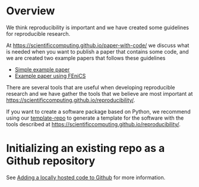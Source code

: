 # Overview

We think reproducibility is important and we have created some guidelines for reproducible research.

At <https://scientificcomputing.github.io/paper-with-code/> we discuss what is needed when you want to publish a paper that contains some code, and we are created two example papers that follows these guidelines

- [Simple example paper](https://scientificcomputing.github.io/example-paper)
- [Example paper using FEniCS](https://scientificcomputing.github.io/example-paper-fenics)


There are several tools that are useful when developing reproducible research and we have gather the tools that we believe are most important at <https://scientificcomputing.github.io/reproducibility/>.

If you want to create a software package based on Python, we recommend using our [template-repo](https://scientificcomputing.github.io/template-repo/) to generate a template for the software with the tools described at <https://scientificcomputing.github.io/reproducibility/>.


# Initializing an existing repo as a Github repository
See [Adding a locally hosted code to Github](https://docs.github.com/en/get-started/importing-your-projects-to-github/importing-source-code-to-github/adding-locally-hosted-code-to-github) for more information.